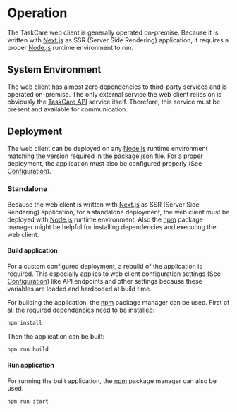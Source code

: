 # Operation

The TaskCare web client is generally operated on-premise. Because it is written
with [Next.js](https://nextjs.org/) as SSR (Server Side Rendering) application, it
requires a proper [Node.js](https://nodejs.org/) runtime environment to run.

## System Environment

The web client has almost zero dependencies to third-party services and is
operated on-premise. The only external service the web client relies on is
obviously the [TaskCare API](https://github.com/MuellerConstantin/taskcare-api)
service itself. Therefore, this service must be present and available for
communication.

## Deployment

The web client can be deployed on any [Node.js](https://nodejs.org/) runtime
environment matching the version required in the [package.json](/package.json)
file. For a proper deployment, the application must also be configured properly
(See [Configuration](docs/configuration.md)).

### Standalone

Because the web client is written with [Next.js](https://nextjs.org/) as SSR
(Server Side Rendering) application, for a standalone deployment, the web client
must be deployed with [Node.js](https://nodejs.org/) runtime environment. Also the
[npm](https://www.npmjs.com/) package manager might be helpful for installing
dependencies and executing the web client.

#### Build application

For a custom configured deployment, a rebuild of the application is required. This
especially applies to web client configuration settings
(See [Configuration](docs/configuration.md)) like API endpoints and other settings
because these variables are loaded and hardcoded at build time.

For building the application, the [npm](https://www.npmjs.com/) package manager
can be used. First of all the required dependencies need to be installed:

```bash
npm install
```

Then the application can be built:

```bash
npm run build
```

#### Run application

For running the built application, the [npm](https://www.npmjs.com/) package manager
can also be used.

```bash
npm run start
```

